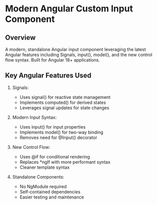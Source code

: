 # Modern Angular Custom Input Component

Overview
--------
A modern, standalone Angular input component leveraging the latest Angular features including Signals, input(), model(), and the new control flow syntax. Built for Angular 18+ applications.

Key Angular Features Used
-----------------------
1. Signals:
   - Uses signal() for reactive state management
   - Implements computed() for derived states
   - Leverages signal updates for state changes

2. Modern Input Syntax:
   - Uses input() for input properties
   - Implements model() for two-way binding
   - Removes need for @Input() decorator

3. New Control Flow:
   - Uses @if for conditional rendering
   - Replaces *ngIf with more performant syntax
   - Cleaner template syntax

4. Standalone Components:
   - No NgModule required
   - Self-contained dependencies
   - Easier testing and maintenance


